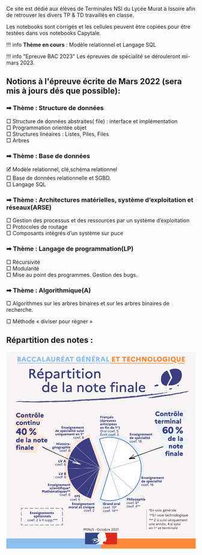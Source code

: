 Ce site est dédié aux élèves de Terminales NSI du Lycée Murat à Issoire afin de retrouver les divers TP & TD travaillés en classe.  

Les notebooks sont corrigés et les cellules peuvent être copiées pour être testées dans vos notebooks Capytale.


!!! info 
    **Thème en cours** :  Modèle relationnel et Langage SQL
    

    

!!! info  "Epreuve BAC 2023"
    Les épreuves de spécialité se dérouleront mi-mars 2023.  

 
## Notions à l'épreuve écrite de Mars 2022 (sera mis à jours dés que possible): 

### &#10145; Thème : Structure de données  

□ Structure de données abstraites( file) : interface et implémentation  
□ Programmation orientée objet  
□ Structures linéaires : Listes, Piles, Files  
□ Arbres

### &#10145; Thème : Base de données  

🗹 Modèle relationnel, clé,schéma relationnel  
□ Base de données relationnelle et SGBD.  
□ Langage SQL  

### &#10145; Thème : Architectures matérielles, système d’exploitation et réseaux(ARSE)  

□ Gestion des processus et des ressources par un système d’exploitation  
□ Protocoles de routage  
□ Composants intégrés d’un système sur puce

### &#10145; Thème : Langage de programmation(LP)  
	
□ Récursivité  
□ Modularité  	
□ Mise au point des programmes. Gestion des bugs.


### &#10145; Thème : Algorithmique(A)

□ Algorithmes sur les arbres binaires et sur les arbres binaires de recherche.

□ Méthode « diviser pour régner »
	
## Répartition des notes :

![](r-partition-de-la-note-finale.jpg)